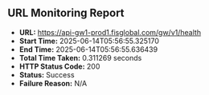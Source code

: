 ## URL Monitoring Report

- **URL:** https://api-gw1-prod1.fisglobal.com/gw/v1/health
- **Start Time:** 2025-06-14T05:56:55.325170
- **End Time:** 2025-06-14T05:56:55.636439
- **Total Time Taken:** 0.311269 seconds
- **HTTP Status Code:** 200
- **Status:** Success
- **Failure Reason:** N/A
